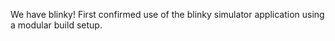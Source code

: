 
We have blinky! First confirmed use of the blinky simulator application using a modular build setup.
